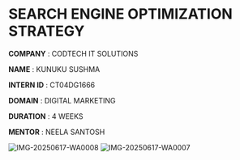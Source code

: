 # SEARCH ENGINE OPTIMIZATION STRATEGY

**COMPANY** : CODTECH IT SOLUTIONS 

**NAME** : KUNUKU SUSHMA 

**INTERN ID** : CT04DG1666

**DOMAIN** : DIGITAL MARKETING 

**DURATION** : 4 WEEKS

**MENTOR** : NEELA SANTOSH 

![IMG-20250617-WA0008](https://github.com/user-attachments/assets/8a784d51-fa3f-4d3d-83ce-5206984a8fa6)
![IMG-20250617-WA0007](https://github.com/user-attachments/assets/3843c9a5-b6b1-4665-a45b-08aa72681bed)


